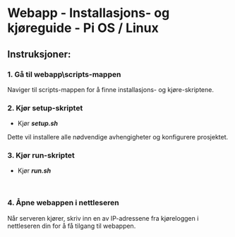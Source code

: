 # Webapp - Installasjons- og kjøreguide - Pi OS / Linux

## Instruksjoner:

### 1. Gå til webapp\scripts-mappen
Naviger til scripts-mappen for å finne installasjons- og kjøre-skriptene.

### 2. Kjør setup-skriptet
- Kjør ***setup.sh***

Dette vil installere alle nødvendige avhengigheter og konfigurere prosjektet.

### 3. Kjør run-skriptet

- Kjør ***run.sh***

<br>

### 4. Åpne webappen i nettleseren
Når serveren kjører, skriv inn en av IP-adressene fra kjøreloggen i nettleseren din for å få tilgang til webappen.
